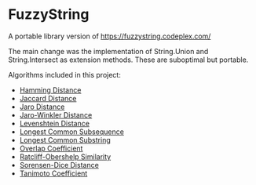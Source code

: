 # FuzzyString
A portable library version of https://fuzzystring.codeplex.com/

The main change was the implementation of String.Union and String.Intersect as extension methods. These are suboptimal but portable.

Algorithms included in this project:
 - [Hamming Distance](http://en.wikipedia.org/wiki/Hamming_distance)
 - [Jaccard Distance](http://en.wikipedia.org/wiki/Jaccard_index)
 - [Jaro Distance](http://en.wikipedia.org/wiki/Jaro_distance)
 - [Jaro-Winkler Distance](http://en.wikipedia.org/wiki/Jaro_distance)
 - [Levenshtein Distance](http://en.wikipedia.org/wiki/Levenshtein_distance)
 - [Longest Common Subsequence](http://en.wikipedia.org/wiki/Longest_common_subsequence_problem)
 - [Longest Common Substring](http://en.wikipedia.org/wiki/Longest_common_substring)
 - [Overlap Coefficient](http://en.wikipedia.org/wiki/Overlap_coefficient)
 - [Ratcliff-Obershelp Similarity](http://www.morfoedro.it/doc.php?n=223&lang=en)
 - [Sorensen-Dice Distance](http://en.wikipedia.org/wiki/S%C3%B8rensen%E2%80%93Dice_coefficient)
 - [Tanimoto Coefficient](http://en.wikipedia.org/wiki/Tanimoto_coefficient#Tanimoto_coefficient_.28extended_Jaccard_coefficient.29)
